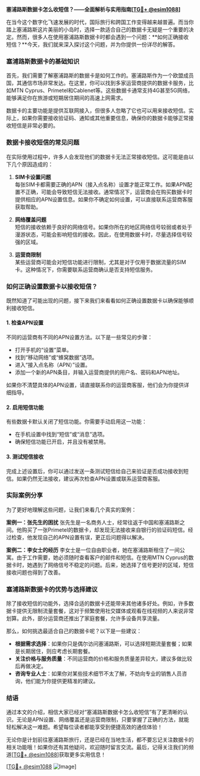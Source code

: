 **塞浦路斯数据卡怎么收短信？——全面解析与实用指南[[TG💪+ @esim1088](https://t.me/s/esim1088)]**

在当今这个数字化飞速发展的时代，国际旅行和跨国工作变得越来越普遍。而当你踏上塞浦路斯这片美丽的小岛时，选择一款适合自己的数据卡无疑是一个重要的决定。然而，很多人在使用塞浦路斯数据卡时都会遇到一个问题：**如何正确接收短信？**今天，我们就来深入探讨这个问题，并为你提供一份详尽的解答。

### 塞浦路斯数据卡的基础知识

首先，我们需要了解塞浦路斯的数据卡是如何工作的。塞浦路斯作为一个欧盟成员国，其通信市场非常发达。在这里，你可以找到多家运营商提供的数据卡服务，比如MTN Cyprus、Primetel和Cablenet等。这些数据卡通常支持4G甚至5G网络，能够满足你在旅游或短期居住期间的高速上网需求。

数据卡的主要功能是提供互联网接入，但很多人忽略了它也可以用来接收短信。实际上，如果你需要接收验证码、通知或其他重要信息，确保你的数据卡能够正常接收短信是非常必要的。

### 数据卡接收短信的常见问题

在实际使用过程中，许多人会发现他们的数据卡无法正常接收短信。这可能是由以下几个原因造成的：

1. **SIM卡设置问题**  
   每张SIM卡都需要正确的APN（接入点名称）设置才能正常工作。如果APN配置不正确，可能会导致短信无法接收。通常情况下，运营商会在购买数据卡时提供相应的APN设置信息。如果你不确定如何设置，可以直接联系运营商客服获取帮助。

2. **网络覆盖问题**  
   短信的接收依赖于良好的网络信号。如果你所在的地区网络信号较弱或者处于漫游状态，可能会影响短信的接收。因此，在使用数据卡时，尽量选择信号较强的区域。

3. **运营商限制**  
   某些运营商可能会对短信功能进行限制，尤其是对于仅用于数据流量的SIM卡。这种情况下，你需要联系运营商确认是否支持短信服务。

### 如何正确设置数据卡以接收短信？

既然知道了可能出现的问题，接下来我们来看看如何正确设置数据卡以确保能够顺利接收短信。

#### 1. 检查APN设置
不同的运营商有不同的APN设置方法。以下是一些常见的步骤：
- 打开手机的“设置”菜单。
- 找到“移动网络”或“蜂窝数据”选项。
- 进入“接入点名称（APN）”设置。
- 添加一个新的APN条目，并输入运营商提供的用户名、密码和APN地址。

如果你不清楚具体的APN设置，请直接联系你的运营商客服，他们会为你提供详细指导。

#### 2. 启用短信功能
有些数据卡默认关闭了短信功能。你需要手动启用这一功能：
- 在手机设置中找到“短信”或“消息”选项。
- 确保短信功能已开启，并且没有被禁用。

#### 3. 测试短信接收
完成上述设置后，你可以通过发送一条测试短信给自己来验证是否成功接收到短信。如果仍然无法接收，建议再次检查APN设置或联系运营商客服。

### 实际案例分享

为了更好地理解这些问题，让我们来看几个真实的案例：

**案例一：张先生的困扰**
张先生是一名商务人士，经常往返于中国和塞浦路斯之间。他购买了一张Primetel的数据卡，却发现无法接收来自银行的验证码短信。经过检查，他发现自己的APN设置有误，更正后问题得以解决。

**案例二：李女士的经历**
李女士是一位自由职业者，她在塞浦路斯租住了一间公寓。由于工作需要，她必须随时查看客户的邮件和短信。在使用MTN Cyprus的数据卡时，她遇到了网络信号不稳定的问题。后来，她选择了信号更好的区域，短信接收问题也得到了改善。

### 塞浦路斯数据卡的优势与选择建议

除了接收短信的功能外，选择合适的数据卡还能带来其他诸多好处。例如，许多数据卡提供无限制流量套餐，这对于频繁使用社交媒体或观看在线视频的人来说非常划算。此外，部分运营商还推出了家庭套餐，允许多设备共享流量。

那么，如何挑选最适合自己的数据卡呢？以下是一些建议：
- **根据需求选择**：如果你只是偶尔访问塞浦路斯，可以选择短期流量套餐；如果是长期居住，则应考虑长期套餐。
- **关注价格与服务质量**：不同运营商的价格和服务质量差异较大，建议多做比较后再做决定。
- **咨询专业人士**：如果你对某些技术细节不太了解，不妨向专业的销售人员咨询，他们能为你提供更精准的建议。

### 结语

通过本文的介绍，相信大家已经对“塞浦路斯数据卡怎么收短信”有了更清晰的认识。无论是APN设置、网络覆盖还是运营商限制，只要掌握了正确的方法，就能轻松解决这一难题。希望每位读者都能享受到便捷高效的通信体验！

无论你是计划前往塞浦路斯旅行，还是已经在当地生活，都不要忘记关注数据卡的相关功能哦！如果你还有其他疑问，欢迎随时留言交流。最后，记得关注我们的频道[[TG💪+ @esim1088](https://t.me/s/esim1088)]获取更多实用信息！

[[TG💪+ @esim1088](https://t.me/s/esim1088) ![Image](https://i.postimg.cc/4NQfJmqS/Snipaste-2025-05-13-00-14-12.png)]